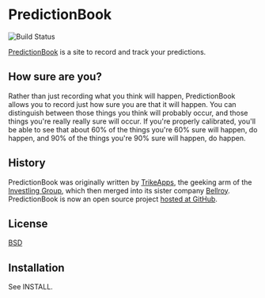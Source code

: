 PredictionBook
==============
![Build Status](https://github.com/bellroy/predictionbook/actions/workflows/ci.yml/badge.svg)

[PredictionBook](http://predictionbook.com/) is a site to record and
track your predictions.

## How sure are you?

Rather than just recording what you think will happen, PredictionBook
allows you to record just how sure you are that it will happen. You can
distinguish between those things you think will probably occur, and
those things you're really really sure will occur. If you're properly
calibrated, you'll be able to see that about 60% of the things you're
60% sure will happen, do happen, and 90% of the things you're 90% sure
will happen, do happen.

## History

PredictionBook was originally written by
[TrikeApps](http://trikeapps.com/), the geeking arm of the [Investling
Group](http://investling.com/), which then merged into its sister company
[Bellroy](https://bellroy.com). PredictionBook is now an open source project
[hosted at GitHub](https://github.com/bellroy/predictionbook).

## License

[BSD](http://creativecommons.org/licenses/BSD/)

## Installation

See INSTALL.

